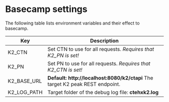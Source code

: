 # Basecamp settings

The following table lists environment variables and their effect to basecamp.

| Key         | Description                              |
| ----------- | ---------------------------------------- |
| K2_CTN      | Set CTN to use for all requests. *Requires that K2_PN is set!* |
| K2_PN       | Set PN to use for all requests. *Requires that K2_CTN is set!* |
| K2_BASE_URL | **Default: http://localhost:8080/k2/ctapi** The target K2 peak REST endpoint. |
| K2_LOG_PATH | Target folder of the debug log file: **ctehxk2.log** |


